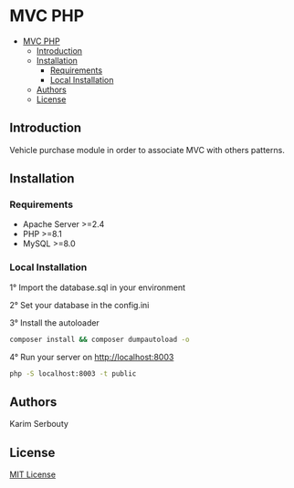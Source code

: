 # MVC PHP

- [MVC PHP](#mvc-php)
  - [Introduction](#introduction)
  - [Installation](#installation)
    - [Requirements](#requirements)
    - [Local Installation](#local-installation)
  - [Authors](#authors)
  - [License](#license)

## Introduction

Vehicle purchase module in order to associate MVC with others patterns.

## Installation

### Requirements

- Apache Server >=2.4
- PHP >=8.1
- MySQL >=8.0

### Local Installation

1° Import the database.sql in your environment

2° Set your database in the config.ini

3° Install the autoloader

```bash
composer install && composer dumpautoload -o
```

4° Run your server on <http://localhost:8003>

```bash
php -S localhost:8003 -t public
```

## Authors

Karim Serbouty

## License

[MIT License](/LICENSE.md)
